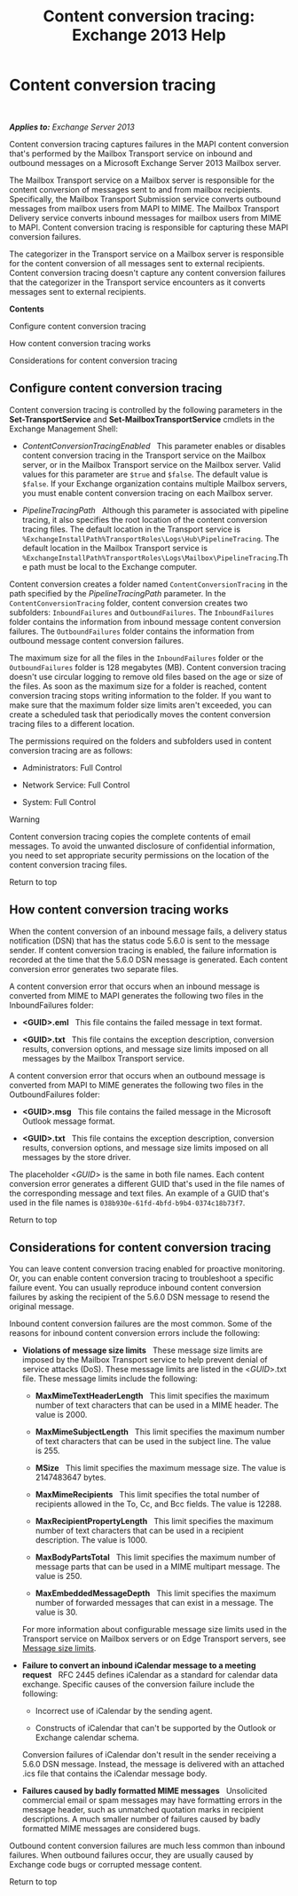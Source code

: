 ﻿---
title: 'Content conversion tracing: Exchange 2013 Help'
TOCTitle: Content conversion tracing
ms:assetid: eb9c7df2-9093-49f9-aa4f-044909bd2225
ms:mtpsurl: https://technet.microsoft.com/en-us/library/Bb397226(v=EXCHG.150)
ms:contentKeyID: 49345062
ms.date: 05/13/2016
mtps_version: v=EXCHG.150
---

# Content conversion tracing

 

_**Applies to:** Exchange Server 2013_


Content conversion tracing captures failures in the MAPI content conversion that's performed by the Mailbox Transport service on inbound and outbound messages on a Microsoft Exchange Server 2013 Mailbox server.

The Mailbox Transport service on a Mailbox server is responsible for the content conversion of messages sent to and from mailbox recipients. Specifically, the Mailbox Transport Submission service converts outbound messages from mailbox users from MAPI to MIME. The Mailbox Transport Delivery service converts inbound messages for mailbox users from MIME to MAPI. Content conversion tracing is responsible for capturing these MAPI conversion failures.

The categorizer in the Transport service on a Mailbox server is responsible for the content conversion of all messages sent to external recipients. Content conversion tracing doesn't capture any content conversion failures that the categorizer in the Transport service encounters as it converts messages sent to external recipients.

**Contents**

Configure content conversion tracing

How content conversion tracing works

Considerations for content conversion tracing

## Configure content conversion tracing

Content conversion tracing is controlled by the following parameters in the **Set-TransportService** and **Set-MailboxTransportService** cmdlets in the Exchange Management Shell:

  - *ContentConversionTracingEnabled*   This parameter enables or disables content conversion tracing in the Transport service on the Mailbox server, or in the Mailbox Transport service on the Mailbox server. Valid values for this parameter are `$true` and `$false`. The default value is `$false`. If your Exchange organization contains multiple Mailbox servers, you must enable content conversion tracing on each Mailbox server.

  - *PipelineTracingPath*   Although this parameter is associated with pipeline tracing, it also specifies the root location of the content conversion tracing files. The default location in the Transport service is `%ExchangeInstallPath%TransportRoles\Logs\Hub\PipelineTracing`. The default location in the Mailbox Transport service is `%ExchangeInstallPath%TransportRoles\Logs\Mailbox\PipelineTracing`.The path must be local to the Exchange computer.

Content conversion creates a folder named `ContentConversionTracing` in the path specified by the *PipelineTracingPath* parameter. In the `ContentConversionTracing` folder, content conversion creates two subfolders: `InboundFailures` and `OutboundFailures`. The `InboundFailures` folder contains the information from inbound message content conversion failures. The `OutboundFailures` folder contains the information from outbound message content conversion failures.

The maximum size for all the files in the `InboundFailures` folder or the `OutboundFailures` folder is 128 megabytes (MB). Content conversion tracing doesn't use circular logging to remove old files based on the age or size of the files. As soon as the maximum size for a folder is reached, content conversion tracing stops writing information to the folder. If you want to make sure that the maximum folder size limits aren't exceeded, you can create a scheduled task that periodically moves the content conversion tracing files to a different location.

The permissions required on the folders and subfolders used in content conversion tracing are as follows:

  - Administrators: Full Control

  - Network Service: Full Control

  - System: Full Control


> [!WARNING]
> Content conversion tracing copies the complete contents of email messages. To avoid the unwanted disclosure of confidential information, you need to set appropriate security permissions on the location of the content conversion tracing files.



Return to top

## How content conversion tracing works

When the content conversion of an inbound message fails, a delivery status notification (DSN) that has the status code 5.6.0 is sent to the message sender. If content conversion tracing is enabled, the failure information is recorded at the time that the 5.6.0 DSN message is generated. Each content conversion error generates two separate files.

A content conversion error that occurs when an inbound message is converted from MIME to MAPI generates the following two files in the InboundFailures folder:

  - **\<GUID\>.eml**   This file contains the failed message in text format.

  - **\<GUID\>.txt**   This file contains the exception description, conversion results, conversion options, and message size limits imposed on all messages by the Mailbox Transport service.

A content conversion error that occurs when an outbound message is converted from MAPI to MIME generates the following two files in the OutboundFailures folder:

  - **\<GUID\>.msg**   This file contains the failed message in the Microsoft Outlook message format.

  - **\<GUID\>.txt**   This file contains the exception description, conversion results, conversion options, and message size limits imposed on all messages by the store driver.

The placeholder \<*GUID*\> is the same in both file names. Each content conversion error generates a different GUID that's used in the file names of the corresponding message and text files. An example of a GUID that's used in the file names is `038b930e-61fd-4bfd-b9b4-0374c18b73f7`.

Return to top

## Considerations for content conversion tracing

You can leave content conversion tracing enabled for proactive monitoring. Or, you can enable content conversion tracing to troubleshoot a specific failure event. You can usually reproduce inbound content conversion failures by asking the recipient of the 5.6.0 DSN message to resend the original message.

Inbound content conversion failures are the most common. Some of the reasons for inbound content conversion errors include the following:

  - **Violations of message size limits**   These message size limits are imposed by the Mailbox Transport service to help prevent denial of service attacks (DoS). These message limits are listed in the \<*GUID*\>.txt file. These message limits include the following:
    
      - **MaxMimeTextHeaderLength**   This limit specifies the maximum number of text characters that can be used in a MIME header. The value is 2000.
    
      - **MaxMimeSubjectLength**   This limit specifies the maximum number of text characters that can be used in the subject line. The value is 255.
    
      - **MSize**   This limit specifies the maximum message size. The value is 2147483647 bytes.
    
      - **MaxMimeRecipients**   This limit specifies the total number of recipients allowed in the To, Cc, and Bcc fields. The value is 12288.
    
      - **MaxRecipientPropertyLength**   This limit specifies the maximum number of text characters that can be used in a recipient description. The value is 1000.
    
      - **MaxBodyPartsTotal**   This limit specifies the maximum number of message parts that can be used in a MIME multipart message. The value is 250.
    
      - **MaxEmbeddedMessageDepth**   This limit specifies the maximum number of forwarded messages that can exist in a message. The value is 30.
    
    For more information about configurable message size limits used in the Transport service on Mailbox servers or on Edge Transport servers, see [Message size limits](message-size-limits-exchange-2013-help.md).

  - **Failure to convert an inbound iCalendar message to a meeting request**   RFC 2445 defines iCalendar as a standard for calendar data exchange. Specific causes of the conversion failure include the following:
    
      - Incorrect use of iCalendar by the sending agent.
    
      - Constructs of iCalendar that can't be supported by the Outlook or Exchange calendar schema.
    
    Conversion failures of iCalendar don't result in the sender receiving a 5.6.0 DSN message. Instead, the message is delivered with an attached .ics file that contains the iCalendar message body.

  - **Failures caused by badly formatted MIME messages**   Unsolicited commercial email or spam messages may have formatting errors in the message header, such as unmatched quotation marks in recipient descriptions. A much smaller number of failures caused by badly formatted MIME messages are considered bugs.

Outbound content conversion failures are much less common than inbound failures. When outbound failures occur, they are usually caused by Exchange code bugs or corrupted message content.

Return to top

